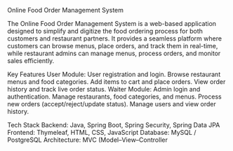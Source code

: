 Online Food Order Management System

The Online Food Order Management System is a web-based application designed to simplify and digitize the food ordering process for both customers and restaurant partners. It provides a seamless platform where customers can browse menus, place orders, and track them in real-time, while restaurant admins can manage menus, process orders, and monitor sales efficiently.

Key Features
User Module:
User registration and login.
Browse restaurant menus and food categories.
Add items to cart and place orders.
View order history and track live order status.
Waiter Module:
Admin login and authentication.
Manage restaurants, food categories, and menus.
Process new orders (accept/reject/update status).
Manage users and view order history.

Tech Stack
Backend: Java, Spring Boot, Spring Security, Spring Data JPA
Frontend: Thymeleaf, HTML, CSS, JavaScript
Database: MySQL / PostgreSQL
Architecture: MVC (Model–View–Controller
